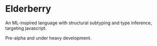 # Elderberry

An ML-inspired language with structural subtyping and type inference, targeting javascript.

Pre-alpha and under heavy development.
